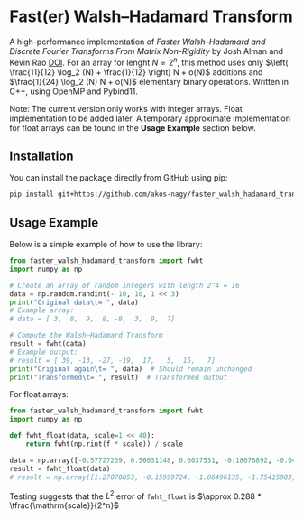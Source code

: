 # Fast(er) Walsh&ndash;Hadamard Transform

A high-performance implementation of *Faster Walsh&ndash;Hadamard and Discrete Fourier Transforms From Matrix Non-Rigidity* by Josh Alman and Kevin Rao [DOI](https://dl.acm.org/doi/10.1145/3564246.3585188). For an array for lenght $N = 2^n$, this method uses only $\left( \frac{11}{12} \log_2 (N) + \frac{1}{12} \right) N + o(N)$ additions and $\frac{1}{24} \log_2 (N) N + o(N)$ elementary binary operations. Written in C++, using OpenMP and Pybind11.

Note: The current version only works with integer arrays. Float implementation to be added later. A temporary approximate implementation for float arrays can be found in the **Usage Example** section below.

## Installation

You can install the package directly from GitHub using pip:

```sh
pip install git+https://github.com/akos-nagy/faster_walsh_hadamard_transform.git
```

## Usage Example

Below is a simple example of how to use the library:

```python
from faster_walsh_hadamard_transform import fwht
import numpy as np

# Create an array of random integers with length 2^4 = 16
data = np.random.randint(- 10, 10, 1 << 3)
print("Original data\t= ", data)
# Example array:
# data = [ 3,  8,  9,  8, -8,  3,  9,  7]

# Compute the Walsh–Hadamard Transform
result = fwht(data)
# Example output:
# result = [ 39, -13, -27, -19,  17,   5,  15,   7]
print("Original again\t= ", data)  # Should remain unchanged
print("Transformed\t= ", result)  # Transformed output
```

For float arrays:

```python
from faster_walsh_hadamard_transform import fwht
import numpy as np

def fwht_float(data, scale=1 << 40):
    return fwht(np.rint(f * scale)) / scale

data = np.array([-0.57727239, 0.56031148, 0.6037531, -0.18076892, -0.04983009, -0.23033542, 0.57870502, 0.56614574])
result = fwht_float(data)
# result = np.array([1.27070853, -0.15999724, -1.86496135, -1.75415983, -0.45866198, -0.54612644, 0.98507117, -2.09005194])
```
Testing suggests that the $L^2$ error of ```fwht_float``` is $\approx 0.288 * \tfrac{\mathrm{scale}}{2^n}$
